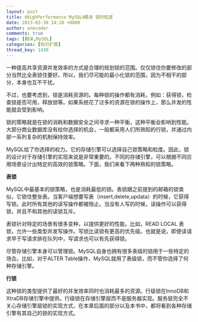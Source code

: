 ```yaml
---
layout: post
title: 《HighPerformance MySQL》概译 锁的粒度
date: 2013-03-30 14:20 +0800
author: onecoder
comments: true
tags: [翻译,MySQL]
categories: [知识扩展]
thread_key: 1430
---
```

<p>
	一种提高共享资源并发效率的方式是合理的规划锁的范围。仅仅锁住你要修改的部分当然比全表锁住要好。所以，我们尽可能的最小化锁的范围，因为不相干的部分，本身也互不干扰。</p>
<p>
	不过，也要考虑到，锁是消耗资源的。每种锁的操作都有消耗，例如：获得锁，检查锁是否可用，释放锁等。如果系统花了过多的资源在锁的操作上，那么并发的性能就会受到影响。</p>
<p>
	锁的策略就是在锁的消耗和数据安全之间寻求一种平衡，这种平衡会影响到性能。大部分商业数据库没有给你选择的机会，一般都采用人们所熟知的行锁，并通过内部一系列复杂的机制保持效率。</p>
<p>
	MySQL给了你选择的权力。它的存储引擎可以选择自己锁策略和粒度。因此，锁的设计对于存储引擎的实现来说是非常重要的。不同的存储引擎，可以根据不同应用场景设计出特定的高效的锁策略。下面，我们来看下两种熟知的锁策略。</p>
<p>
	<strong>表锁</strong></p>
<p>
	MySQL中最基本的锁策略，也是消耗最低的锁。表锁跟之前提到的邮箱的锁类似，它锁住整张表。当客户端想要写表（insert,delete,updata）的时候，它获得写锁。此时所有其他的读写操作都被阻止。当没有人写的时候，读操作可以获得锁，并且不和其他的读锁互斥。</p>
<p>
	表锁针对特定的场景有很多变种，以提供更好的性能。比如，READ LOCAL 表锁，允许一些类型并发写操作。写锁比读锁有更高的优先级。也就是说，即使读请求早于写请求排在队列中，写请求也可以有先获得锁。</p>
<p>
	尽管存储引擎本身可以管理锁。MySQL自身也拥有很多表级的锁用于一些特定的场合。比如，对于ALTER Table操作，MySQL就用了表级锁，而不管你选择了何种存储引擎。</p>
<p>
	<strong>行锁</strong></p>
<p>
	这种锁的类型提供了最好的并发效率同时也消耗最多的资源。行级锁在InnoDB和XtraDB存储引擎中提供。行级锁在存储引擎层而不是服务器实现。服务层完全不关心存储引擎层锁的实现方式，在本章后面的部分以及本书中，都将看到各种存储引擎有其自己的锁的实现方式。</p>

